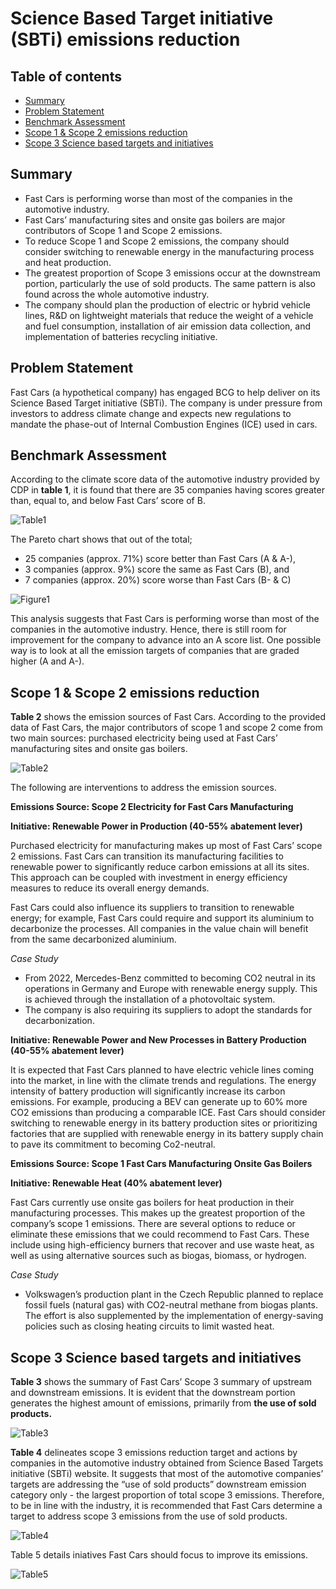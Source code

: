 # Science Based Target initiative (SBTi) emissions reduction

## Table of contents
- [Summary](#summary)
- [Problem Statement](#problem-statement)
- [Benchmark Assessment](#benchmark-assessment)
- [Scope 1 & Scope 2 emissions reduction](#scope-1-&-Scope-2-emissions-reduction)
- [Scope 3 Science based targets and initiatives](#scope-3-science-based-targets-and-initiatives)

## Summary
- Fast Cars is performing worse than most of the companies in the automotive industry.
- Fast Cars’ manufacturing sites and onsite gas boilers are major contributors of Scope 1 and Scope 2 emissions.
- To reduce Scope 1 and Scope 2 emissions, the company should consider switching to renewable energy in the manufacturing process and heat production.
- The greatest proportion of Scope 3 emissions occur at the downstream portion, particularly the use of sold products. The same pattern is also found across the whole automotive industry.
- The company should plan the production of electric or hybrid vehicle lines, R&D on lightweight materials that reduce the weight of a vehicle and fuel consumption, installation of air emission data collection, and implementation of batteries recycling initiative. 

## Problem Statement 
Fast Cars (a hypothetical company) has engaged BCG to help deliver on its Science Based Target initiative (SBTi). The company is under pressure from investors to address climate change and expects new regulations to mandate the phase-out of Internal Combustion Engines (ICE) used in cars.

## Benchmark Assessment
According to the climate score data of the automotive industry provided by CDP in **table 1**, it is found that there are 35 companies having scores greater than, equal to, and below Fast Cars’ score of B.

![Table1](./img/table1.png)

The Pareto chart shows that out of the total;
- 25 companies (approx. 71%) score better than Fast Cars (A & A-),
- 3 companies (approx. 9%) score the same as Fast Cars (B), and
- 7 companies (approx. 20%) score worse than Fast Cars (B- & C)

![Figure1](./img/figure1.png)

This analysis suggests that Fast Cars is performing worse than most of the companies in the automotive industry. Hence, there is still room for improvement for the company to advance into an A score list. One possible way is to look at all the emission targets of companies that are graded higher (A and A-).

## Scope 1 & Scope 2 emissions reduction
**Table 2** shows the emission sources of Fast Cars.  According to the provided data of Fast Cars, the major contributors of scope 1 and scope 2 come from two main sources: purchased electricity being used at Fast Cars’ manufacturing sites and onsite gas boilers. 

![Table2](./img/table2.png)

The following are interventions to address the emission sources.  

**Emissions Source: Scope 2 Electricity for Fast Cars Manufacturing** 

**Initiative: Renewable Power in Production (40-55% abatement lever)**

Purchased electricity for manufacturing makes up most of Fast Cars’ scope 2 emissions. Fast Cars can transition its manufacturing facilities to renewable power to significantly reduce carbon emissions at all its sites. This approach can be coupled with investment in energy efficiency measures to reduce its overall energy demands. 

Fast Cars could also influence its suppliers to transition to renewable energy; for example, Fast Cars could require and support its aluminium to decarbonize the processes. All companies in the value chain will benefit from the same decarbonized aluminium.

*Case Study*
- From 2022, Mercedes-Benz committed to becoming CO2 neutral in its operations in Germany and Europe with renewable energy supply. This is achieved through the installation of a photovoltaic system.
- The company is also requiring its suppliers to adopt the standards for decarbonization.

**Initiative: Renewable Power and New Processes in Battery Production (40-55% abatement lever)**

It is expected that Fast Cars planned to have electric vehicle lines coming into the market, in line with the climate trends and regulations. The energy intensity of battery production will significantly increase its carbon emissions. For example, producing a BEV can generate up to 60% more CO2 emissions than producing a comparable ICE. 
Fast Cars should consider switching to renewable energy in its battery production sites or prioritizing factories that are supplied with renewable energy in its battery supply chain to pave its commitment to becoming Co2-neutral. 

**Emissions Source: Scope 1 Fast Cars Manufacturing Onsite Gas Boilers** 

**Initiative: Renewable Heat (40% abatement lever)**

Fast Cars currently use onsite gas boilers for heat production in their manufacturing processes. This makes up the greatest proportion of the company’s scope 1 emissions. There are several options to reduce or eliminate these emissions that we could recommend to Fast Cars. These include using high-efficiency burners that recover and use waste heat, as well as using alternative sources such as biogas, biomass, or hydrogen. 

*Case Study*
- Volkswagen’s production plant in the Czech Republic planned to replace fossil fuels (natural gas) with CO2-neutral methane from biogas plants. The effort is also supplemented by the implementation of energy-saving policies such as closing heating circuits to limit wasted heat.

## Scope 3 Science based targets and initiatives
**Table 3** shows the summary of Fast Cars’ Scope 3 summary of upstream and downstream emissions. It is evident that the downstream portion generates the highest amount of emissions, primarily from **the use of sold products.**

![Table3](./img/table3.png)

**Table 4** delineates scope 3 emissions reduction target and actions by companies in the automotive industry obtained from Science Based Targets initiative (SBTi) website. 
It suggests that most of the automotive companies’ targets are addressing the “use of sold products” downstream emission category only - the largest proportion of total scope 3 emissions. 
Therefore, to be in line with the industry, it is recommended that Fast Cars determine a target to address scope 3 emissions from the use of sold products.

![Table4](./img/table4.png)

Table 5 details iniatives Fast Cars should focus to improve its emissions.

![Table5](./img/table5.png)
